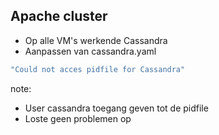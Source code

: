 ##  Apache cluster

- Op alle VM's werkende Cassandra
- Aanpassen van cassandra.yaml

```bash
"Could not acces pidfile for Cassandra"
```

note:
- User cassandra toegang geven tot de pidfile
- Loste geen problemen op
